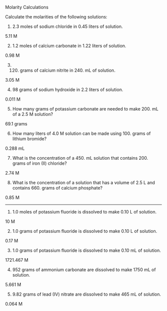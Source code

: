 Molarity Calculations

Calculate the molarities of the following solutions:

1) 2.3 moles of sodium chloride in 0.45 liters of solution.

5.11 M

2) 1.2 moles of calcium carbonate in 1.22 liters of solution.

0.98 M

3) 120. grams of calcium nitrite in 240. mL of solution.

3.05 M

4) 98 grams of sodium hydroxide in 2.2 liters of solution.

0.011 M

5) How many grams of potassium carbonate are needed to make 200. mL of a 2.5 M solution?

69.1 grams

6) How many liters of 4.0 M solution can be made using 100. grams of lithium bromide?

0.288 mL

7) What is the concentration of a 450. mL solution that contains 200. grams of iron (II) chloride?

2.74 M

8) What is the concentration of a solution that has a volume of 2.5 L and contains 660. grams of calcium phosphate?

0.85 M

---

1) 1.0 moles of potassium fluoride is dissolved to make 0.10 L of solution.

10 M

2) 1.0 grams of potassium fluoride is dissolved to make 0.10 L of solution. 

0.17 M

3) 1.0 grams of potassium fluoride is dissolved to make 0.10 mL of solution. 

1721.467 M

4) 952 grams of ammonium carbonate are dissolved to make 1750 mL of solution. 

5.661 M 

5) 9.82 grams of lead (IV) nitrate are dissolved to make 465 mL of solution.

0.064 M